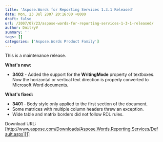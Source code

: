```yaml
---
title: 'Aspose.Words for Reporting Services 1.3.1 Released'
date: Mon, 23 Jul 2007 20:16:00 +0000
draft: false
url: /2007/07/23/aspose-words-for-reporting-services-1-3-1-released/
author: DmitryV
summary: ''
tags: []
categories: ['Aspose.Words Product Family']
---
```


This is a maintenance release.

**What's new:**

*   **3402** - Added the support for the **WritingMode** property of textboxes. Now the horizontal or vertical text direction is properly converted to Microsoft Word documents.

**What's fixed:**

*   **3401** - Body style only applied to the first section of the document.
*   Some matrices with multiple column headers threw an exception.
*   Wide table and matrix borders did not follow RDL rules.

Download URL: [http://www.aspose.com/Downloads/Aspose.Words.Reporting.Services/Default.aspx][1]




[1]: https://docs.aspose.com/display/diagramjava/How+to+Convert+a+Visio+Diagram




